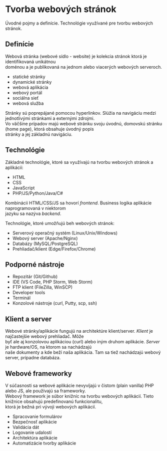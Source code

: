# Tvorba webových stránok

Úvodné pojmy a definície. Technológie využívané pre tvorbu webových stránok. 

## Definície

Webová stránka (webové sídlo - website) je kolekcia stránok ktorá je identifikovaná unikátnou  
doménou a je publikovaná na jednom alebo viacerých webových serveroch.  

- statické stránky
- dynamické stránky
- webová aplikácia
- webový portál
- sociálna sieť
- webová služba

Stránky sú poprepájané pomocou hyperlinkov. Slúžia na navigáciu medzi jednotlivými stránkami a externými zdrojmi.  
Vo väčšine prípadov majú webové stránku svoju úvodnú, domovskú stránku (home page), ktorá obsahuje úvodný popis  
stránky a jej základnú navigáciu.  


## Technológie

Základné technológie, ktoré sa využívajú na tvorbu webových stránok a aplikácií:

- HTML
- CSS
- JavaScript
- PHP/JS/Python/Java/C#

Kombinácii HTML/CSS/JS sa hovorí *frontend*. Business logika aplikácie naprogramovaná v niektorom  
jazyku sa nazýva *backend*.

Technológie, ktoré umožňujú beh webových stránok:

- Serverový operačný systém (Linux/Unix/Windows)
- Webový server (Apache/Nginx) 
- Databázy (MySQL/PostgreSQL) 
- Prehliadač/klient (Edge/Firefox/Chrome)

## Podporné nástroje

- Repozitár (Git/Github)
- IDE (VS Code, PHP Storm, Web Storm)
- FTP klient (FileZilla, WinSCP)
- Developer tools
- Terminál
- Konzolové nástroje (curl, Putty, scp, ssh)
  
## Klient a server

Webové stránky/aplikácie fungujú na architektúre klient/server. *Klient* je najčastejšie webový prehliadač. Môže  
byť ale aj konzolovou aplikáciou (curl) alebo iným druhom aplikácie. *Server* je hardware/OS, na ktorom sa nachádzajú  
naše dokumenty a kde beží naša aplikácia. Tam sa tiež nachádzajú webový server, prípadne databáza.  

## Webové frameworky

V súčasnosti sa webové aplikácie nevyvíjajú v čistom (plain vanilla) PHP alebo JS, ale používajú sa frameworky.  
Webový framework je súbor knižníc na tvorbu webových aplikácií. Tieto knižnice obsahujú predefinovanú funkcionalitu,  
ktorá je bežná pri vývoji webových aplikácií.

- Spracovanie formulárov
- Bezpečnosť aplikácie
- Validácia dát
- Logovanie udalostí
- Architektúra aplikácie
- Automatizácie tvorby aplikácie


